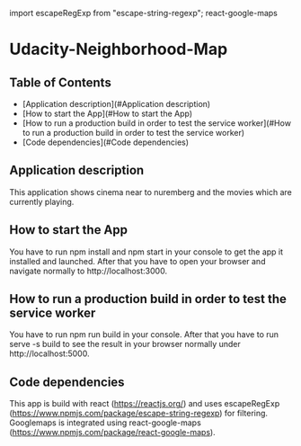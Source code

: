 import escapeRegExp from "escape-string-regexp";
react-google-maps

# Udacity-Neighborhood-Map


## Table of Contents

* [Application description](#Application description)
* [How to start the App](#How to start the App)
* [How to run a production build in order to test the service worker](#How to run a production build in order to test the service worker)
* [Code dependencies](#Code dependencies)



## Application description
This application shows cinema near to nuremberg and the movies which are currently playing.

## How to start the App
You have to run npm install and npm start in your console to get the app it installed and launched. After that you have to open your browser and navigate normally to http://localhost:3000.

## How to run a production build in order to test the service worker
You have to run npm run build in your console. After that you have to run serve -s build to see the result in your browser normally under http://localhost:5000.

## Code dependencies
This app is build with react (https://reactjs.org/) and uses escapeRegExp (https://www.npmjs.com/package/escape-string-regexp) for filtering. Googlemaps is integrated using react-google-maps (https://www.npmjs.com/package/react-google-maps).
